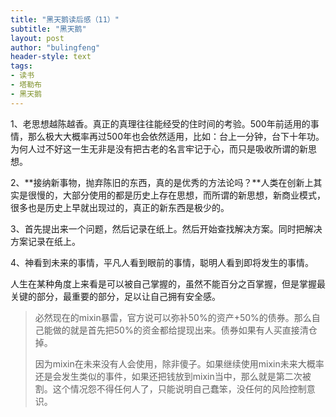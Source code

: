 ```yaml
---
title: "黑天鹅读后感（11）"
subtitle: "黑天鹅"
layout: post
author: "bulingfeng"
header-style: text
tags:
- 读书
- 塔勒布
- 黑天鹅
---
```


1、老思想越陈越香。真正的真理往往能经受的住时间的考验。500年前适用的事情，那么极大大概率再过500年也会依然适用，比如：台上一分钟，台下十年功。为何人过不好这一生无非是没有把古老的名言牢记于心，而只是吸收所谓的新思想。

2、**接纳新事物，抛弃陈旧的东西，真的是优秀的方法论吗？**人类在创新上其实是很慢的，大部分使用的都是历史上存在思想，而所谓的新思想，新商业模式，很多也是历史上早就出现过的，真正的新东西是极少的。

3、首先提出来一个问题，然后记录在纸上。然后开始查找解决方案。同时把解决方案记录在纸上。

4、神看到未来的事情，平凡人看到眼前的事情，聪明人看到即将发生的事情。

人生在某种角度上来看是可以被自己掌握的，虽然不能百分之百掌握，但是掌握最关键的部分，最重要的部分，足以让自己拥有安全感。

> 必然现在的mixin暴雷，官方说可以弥补50%的资产+50%的债券。那么自己能做的就是首先把50%的资金都给提现出来。债券如果有人买直接清仓掉。
>
> 因为mixin在未来没有人会使用，除非傻子。如果继续使用mixin未来大概率还是会发生类似的事件，如果还把钱放到mixin当中，那么就是第二次被割。这个情况怨不得任何人了，只能说明自己蠢笨，没任何的风险控制意识。